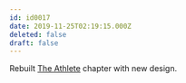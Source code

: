 ```yaml
---
id: id0017
date: 2019-11-25T02:19:15.000Z
deleted: false
draft: false
---
```


Rebuilt [The Athlete][1] chapter with new design.

[1]: the-athlete.html